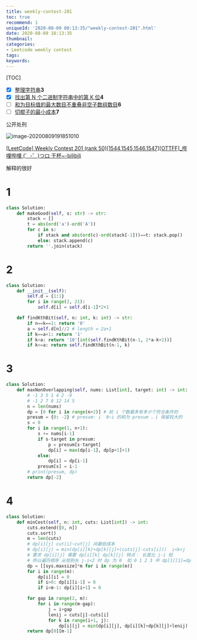 ```yaml
---
title: weekly-contest-201
toc: true
recommend: 1
uniqueId: '2020-08-09 08:13:35/"weekly-contest-201".html'
date: 2020-08-09 16:13:35
thumbnail:
categories:
- Leetcode weekly contest
tags:
keywords:
---
```


[TOC]

- [x] [整理字符串](https://leetcode-cn.com/problems/make-the-string-great/)**3**
- [x] [找出第 N 个二进制字符串中的第 K 位](https://leetcode-cn.com/problems/find-kth-bit-in-nth-binary-string/)**4**
- [ ] [和为目标值的最大数目不重叠非空子数组数目](https://leetcode-cn.com/problems/maximum-number-of-non-overlapping-subarrays-with-sum-equals-target/)**6**
- [ ] [切棍子的最小成本](https://leetcode-cn.com/problems/minimum-cost-to-cut-a-stick/)**7**

公开处刑

![image-20200809191851010](https://i.loli.net/2020/08/09/X9RbtwhnNxVi86q.png)

<!--more-->

[[LeetCode] Weekly Contest 201 (rank 50)[1544,1545,1546,1547][OTTFF]_哔哩哔哩 (゜-゜)つロ 干杯~-bilibili](https://www.bilibili.com/video/av754126490)

解释的很好

# 1

```python
class Solution:
    def makeGood(self, s: str) -> str:
        stack = []
        t = abs(ord('a')-ord('A'))
        for c in s:
            if stack and abs(ord(c)-ord(stack[-1]))==t: stack.pop()
            else: stack.append(c)
        return ''.join(stack)
```

# 2

```python
class Solution:
    def __init__(self):
        self.d = {1:1}
        for i in range(2, 21):
            self.d[i] = self.d[i-1]*2+1

    def findKthBit(self, n: int, k: int) -> str:
        if n==k==1: return '0'
        a = self.d[n]//2 # length = 2a+1
        if k==a+1: return '1'
        if k>a: return '10'[int(self.findKthBit(n-1, 2*a-k+2))]
        if k<=a: return self.findKthBit(n-1, k)
```


# 3

```python
class Solution:
    def maxNonOverlapping(self, nums: List[int], target: int) -> int:
        # -1 3 5 1 4 2 -9
        # -1 2 7 8 12 14 5
        n = len(nums)
        dp = [0 for i in range(n+2)] # 前 i 个数最多有多少个符合条件的
        presum = {0: -2} # presum: i  0~i 的和为 presum ，i 保留较大的
        s = 0        
        for i in range(1, n+1):
            s += nums[i-1]
            if s-target in presum:
                p = presum[s-target]
                dp[i] = max(dp[i-1], dp[p+1]+1)
            else:
                dp[i] = dp[i-1]
            presum[s] = i-1
        # print(presum, dp)
        return dp[-2]
```


# 4

```python
class Solution:
    def minCost(self, n: int, cuts: List[int]) -> int:
        cuts.extend([0, n])
        cuts.sort()
        m = len(cuts)
        # dp[i][j] cut[i]~cut[j] 间最低成本
        # dp[i][j] = min(dp[i][k]+dp[k][j]+(cuts[j]-cuts[i]))  i<k<j
        # 要求 dp[i][j] 需要 dp[i][k] dp[k][j] 特点： 长度比 j-i 短
        # 所以遍历顺序 从短到长 j-i<2 时 dp 为 0  如 0 1 2 3 中 dp[1][1]=dp[1][2]=0
        dp = [[sys.maxsize]*m for i in range(m)]
        for i in range(m):
            dp[i][i] = 0
            if i>0: dp[i][i-1] = 0
            if i<m-1: dp[i][i+1] = 0

        for gap in range(2, m):
            for i in range(m-gap):
                j = i+gap
                lenij = cuts[j]-cuts[i]
                for k in range(i+1, j):
                    dp[i][j] = min(dp[i][j], dp[i][k]+dp[k][j]+lenij)
        return dp[0][m-1]
            
```

